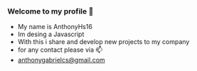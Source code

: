 ### Welcome to my profile 🚀

- My name is AnthonyHs16
- Im desing a Javascript
- With this i share and develop new projects to my company
- for any contact please via 📫
- anthonygabrielcs@gmail.com
 
